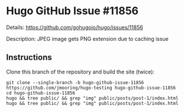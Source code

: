 # Hugo GitHub Issue #11856

Details: <https://github.com/gohugoio/hugo/issues/11856>

Description: JPEG image gets PNG extension due to caching issue

## Instructions

Clone this branch of the repository and build the site (twice):

```text
git clone --single-branch -b hugo-github-issue-11856 https://github.com/jmooring/hugo-testing hugo-github-issue-11856
cd hugo-github-issue-11856
hugo && tree public/ && grep "img" public/posts/post-1/index.html
hugo && tree public/ && grep "img" public/posts/post-1/index.html
```
